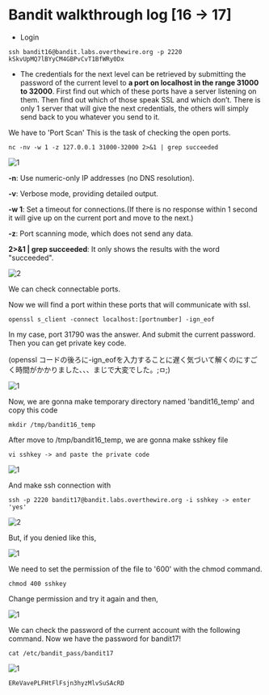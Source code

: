 # Bandit walkthrough log [16 -> 17]

- Login

```
ssh bandit16@bandit.labs.overthewire.org -p 2220
kSkvUpMQ7lBYyCM4GBPvCvT1BfWRy0Dx
```

- The credentials for the next level can be retrieved by submitting the password of the current level to **a port on localhost in the range 31000 to 32000**. First find out which of these ports have a server listening on them. Then find out which of those speak SSL and which don’t. There is only 1 server that will give the next credentials, the others will simply send back to you whatever you send to it.

We have to 'Port Scan' This is the task of checking the open ports.

```
nc -nv -w 1 -z 127.0.0.1 31000-32000 2>&1 | grep succeeded
```

![1](https://github.com/Narthy0301/Narthy0301.github.io/assets/172380852/3404c946-bea0-40ef-93b3-307a829236f3)

**-n**: Use numeric-only IP addresses (no DNS resolution).

**-v**: Verbose mode, providing detailed output.

**-w 1**: Set a timeout for connections.(If there is no response within 1 second it will give up on the 	  current port and move to the next.)

**-z**: Port scanning mode, which does not send any data.

**2>&1 | grep succeeded**: It only shows the results with the word "succeeded".

![2](https://github.com/Narthy0301/Narthy0301.github.io/assets/172380852/0da65bc7-3aee-459f-8799-6a7b48cb9655)

We can check connectable ports.

Now we will find a port within these ports that will communicate with ssl.

```
openssl s_client -connect localhost:[portnumber] -ign_eof
```

In my case, port 31790 was the answer. And submit the current password. Then you can get private key code. 

(openssl コードの後ろに-ign_eofを入力することに遅く気づいて解くのにすごく時間がかかりました、、、まじで大変でした。;ㅁ;)

![1](https://github.com/Narthy0301/Narthy0301.github.io/assets/172380852/6402b0aa-a40f-40fd-9ac7-5b4c1b3fe00f)

Now, we are gonna make temporary directory named  'bandit16_temp' and copy this code

```
mkdir /tmp/bandit16_temp
```

After move to  /tmp/bandit16_temp, we are gonna make sshkey file

```
vi sshkey -> and paste the private code 
```

![1](https://github.com/Narthy0301/Narthy0301.github.io/assets/172380852/50958200-fb28-4a41-a1da-7a7fd668e4b9)

And make ssh connection with

```
ssh -p 2220 bandit17@bandit.labs.overthewire.org -i sshkey -> enter 'yes'
```

![2](https://github.com/Narthy0301/Narthy0301.github.io/assets/172380852/9db8568d-45ba-43c6-bc37-f0e924c78b75)

But, if you denied like this,

![1](https://github.com/Narthy0301/Narthy0301.github.io/assets/172380852/551af0a2-fe70-4a7a-946d-747137e3706d)

We need to set the permission of the file to '600' with the chmod command.

```
chmod 400 sshkey
```

Change permission and try it again and then,

![1](https://github.com/Narthy0301/Narthy0301.github.io/assets/172380852/10e1c5f8-33bd-49dd-96b1-d54f5ec9a5fe)

We can check the password of the current account with the following command.
Now we have the password for bandit17!

```
cat /etc/bandit_pass/bandit17
```

![1](https://github.com/Narthy0301/Narthy0301.github.io/assets/172380852/0b540ff9-d2bd-4075-ab70-ca1cba9ff321)

```
EReVavePLFHtFlFsjn3hyzMlvSuSAcRD
```

